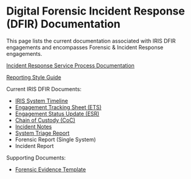 # Digital Forensic Incident Response (DFIR) Documentation
This page lists the current documentation associated with IRIS DFIR engagements and encompasses Forensic & Incident Response engagements. 

[Incident Response Service Process Documentation](https://github.ibm.com/IRIS-NA/internal-wiki/wiki/IRIS-IR-Process)

[Reporting Style Guide](https://github.ibm.com/IRIS-NA/internal-wiki/wiki/IRIS-Documentation-and-Reporting-Style-Guide)

Current IRIS DFIR Documents:

 - [IRIS System Timeline](https://github.ibm.com/IRIS-NA/internal-wiki/wiki/IRIS-System-Timeline)
 - [Engagement Tracking Sheet (ETS)](https://github.ibm.com/IRIS-NA/internal-wiki/wiki/IRIS-ETS)
 - [Engagement Status Update (ESR)](https://github.ibm.com/IRIS-NA/internal-wiki/wiki/IRIS-Engagement-Status-Report)
 - [Chain of Custody (CoC)](https://github.ibm.com/IRIS-NA/internal-wiki/wiki/IRIS-Chain-of-Custody)
 - [Incident Notes](https://github.ibm.com/IRIS-NA/internal-wiki/wiki/IRIS-Incident-Notes)
 - [System Triage Report](https://github.ibm.com/IRIS-NA/internal-wiki/wiki/IRIS-System-Triage-Report)
 - Forensic Report (Single System)
 - Incident Report

Supporting Documents:

 - [Forensic Evidence Template](https://github.ibm.com/IRIS-NA/internal-wiki/wiki/IRIS-Forensic-Evidence-Template)
